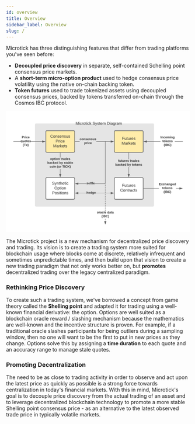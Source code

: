 ```yaml
---
id: overview
title: Overview
sidebar_label: Overview
slug: /
---
```


Microtick has three distinguishing features that differ from trading platforms you've seen before:

* **Decoupled price discovery** in separate, self-contained Schelling point consensus price markets.
* A **short-term micro-option product** used to hedge consensus price volatility using the native on-chain backing token.
* **Token futures** used to trade tokenized assets using decoupled consensus prices, backed by tokens transferred on-chain through the Cosmos IBC protocol.

![Microtick overview](../static/img/microtick_overview.png)

The Microtick project is a new mechanism for decentralized price discovery and trading. Its vision is to create a trading system more suited for blockchain usage where blocks come at discrete, relatively infrequent and sometimes unpredictable times, and then build upon that vision to create a new trading paradigm that not only works better on, but **promotes** decentralized trading over the legacy centralized paradigm.

### Rethinking Price Discovery

To create such a trading system, we've borrowed a concept from game theory called the **Shelling point** and adapted it for trading using a well-known financial derivative: the option. Options are well suited as a blockchain oracle reward / slashing mechanism because the mathematics are well-known and the incentive structure is proven. For example, if a traditional oracle slashes participants for being outliers during a sampling window, then no one will want to be the first to put in new prices as they change. Options solve this by assigning a **time duration** to each quote and an accuracy range to manage stale quotes.

### Promoting Decentralization

The need to be as close to trading activity in order to observe and act upon the latest price as quickly as possible is a strong force towards centralization in today's financial markets. With this in mind, Microtick's goal is to decouple price discovery from the actual trading of an asset and to  leverage decentralized blockchain technology to promote a more stable Shelling point consensus
price - as an alternative to the latest observed trade price in typically volatile markets.

